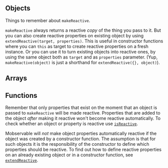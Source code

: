 
## Objects

Things to remember about `makeReactive`.

`makeReactive` always returns a reactive _copy_ of the thing you pass to it.
But you can also create reactive properties on existing object by using `extendReactive(target, properties)`.
This is useful in constructor functions where you can `this` as target to create reactive properties on a fresh instance.
Or you can use it to turn existing objects into reactive ones, by using the same object both as `target` and as `properties` parameter.
(Yup, `makeReactive(object)` is just a shorthand for `extendReactive({}, object)`). 

## Arrays

## Functions

Remember that only properties that exist on the moment that an object is passed to `makeReactive` will be made reactive.
Properties that are added to the object _after_ making it reactive won't become reactive automatically.
To check whether an object or property is reactive use [`isReactive`](../refguide/is-reactive.md).

Mobservable will _not_ make object properties automatically reactive if the object was created by a constructor function.
The assumption is that for such objects it is the responsibility of the constructor to define which properties should be reactive. 
To find out how to define reactive properties on an already existing object or in a constructor function, see [`extendReactive`](../refguide/extend-reactive).
